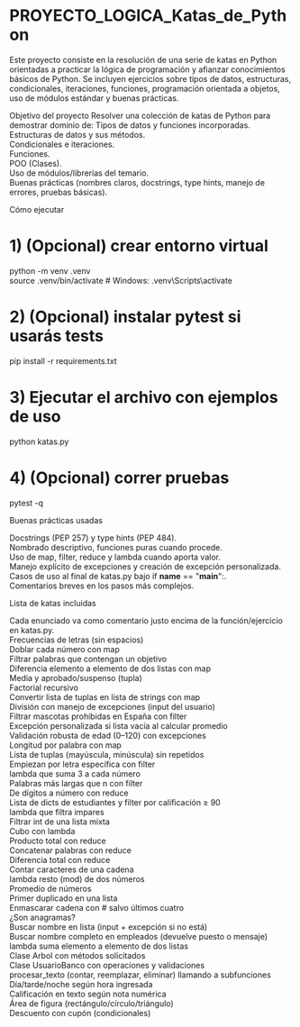 # PROYECTO_LOGICA_Katas_de_Python
Este proyecto consiste en la resolución de una serie de katas en Python orientadas a practicar la lógica de programación y afianzar conocimientos básicos de Python. Se incluyen ejercicios sobre tipos de datos, estructuras, condicionales, iteraciones, funciones, programación orientada a objetos, uso de módulos estándar y buenas prácticas.


Objetivo del proyecto
Resolver una colección de katas de Python para demostrar dominio de:
Tipos de datos y funciones incorporadas.  
Estructuras de datos y sus métodos.  
Condicionales e iteraciones.  
Funciones.  
POO (Clases).  
Uso de módulos/librerías del temario.  
Buenas prácticas (nombres claros, docstrings, type hints, manejo de errores, pruebas básicas).  

Cómo ejecutar
# 1) (Opcional) crear entorno virtual  
python -m venv .venv  
source .venv/bin/activate # Windows: .venv\Scripts\activate  

# 2) (Opcional) instalar pytest si usarás tests
pip install -r requirements.txt  

# 3) Ejecutar el archivo con ejemplos de uso
python katas.py  

# 4) (Opcional) correr pruebas
pytest -q  


Buenas prácticas usadas

Docstrings (PEP 257) y type hints (PEP 484).  
Nombrado descriptivo, funciones puras cuando procede.  
Uso de map, filter, reduce y lambda cuando aporta valor.  
Manejo explícito de excepciones y creación de excepción personalizada.  
Casos de uso al final de katas.py bajo if __name__ == "__main__":.  
Comentarios breves en los pasos más complejos.  


Lista de katas incluidas

Cada enunciado va como comentario justo encima de la función/ejercicio en katas.py.  
Frecuencias de letras (sin espacios)  
Doblar cada número con map  
Filtrar palabras que contengan un objetivo  
Diferencia elemento a elemento de dos listas con map  
Media y aprobado/suspenso (tupla)  
Factorial recursivo  
Convertir lista de tuplas en lista de strings con map  
División con manejo de excepciones (input del usuario)  
Filtrar mascotas prohibidas en España con filter  
Excepción personalizada si lista vacía al calcular promedio  
Validación robusta de edad (0–120) con excepciones  
Longitud por palabra con map  
Lista de tuplas (mayúscula, minúscula) sin repetidos  
Empiezan por letra específica con filter  
lambda que suma 3 a cada número  
Palabras más largas que n con filter  
De dígitos a número con reduce  
Lista de dicts de estudiantes y filter por calificación ≥ 90  
lambda que filtra impares  
Filtrar int de una lista mixta  
Cubo con lambda  
Producto total con reduce  
Concatenar palabras con reduce  
Diferencia total con reduce  
Contar caracteres de una cadena  
lambda resto (mod) de dos números  
Promedio de números  
Primer duplicado en una lista  
Enmascarar cadena con # salvo últimos cuatro  
¿Son anagramas?  
Buscar nombre en lista (input + excepción si no está)  
Buscar nombre completo en empleados (devuelve puesto o mensaje)  
lambda suma elemento a elemento de dos listas  
Clase Arbol con métodos solicitados  
Clase UsuarioBanco con operaciones y validaciones  
procesar_texto (contar, reemplazar, eliminar) llamando a subfunciones  
Día/tarde/noche según hora ingresada  
Calificación en texto según nota numérica  
Área de figura (rectángulo/círculo/triángulo)  
Descuento con cupón (condicionales)  


